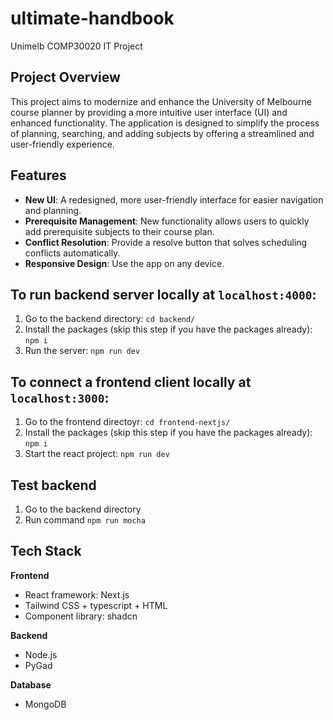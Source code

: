 # ultimate-handbook

Unimelb COMP30020 IT Project

## Project Overview

This project aims to modernize and enhance the University of Melbourne course planner by providing a more intuitive user interface (UI) and enhanced functionality. The application is designed to simplify the process of planning, searching, and adding subjects by offering a streamlined and user-friendly experience.

## Features

- **New UI**: A redesigned, more user-friendly interface for easier navigation and planning.
- **Prerequisite Management**: New functionality allows users to quickly add prerequisite subjects to their course plan.
- **Conflict Resolution**: Provide a resolve button that solves scheduling conflicts automatically.
- **Responsive Design**: Use the app on any device.

## To run backend server locally at `localhost:4000`:

1. Go to the backend directory: `cd backend/`
2. Install the packages (skip this step if you have the packages already): `npm i`
3. Run the server: `npm run dev`

## To connect a frontend client locally at `localhost:3000`:

1. Go to the frontend directoyr: `cd frontend-nextjs/`
2. Install the packages (skip this step if you have the packages already): `npm i`
3. Start the react project: `npm run dev`

## Test backend

1. Go to the backend directory
2. Run command `npm run mocha`

## Tech Stack

**Frontend**

- React framework: Next.js
- Tailwind CSS + typescript + HTML
- Component library: shadcn

**Backend**

- Node.js
- PyGad

**Database**

- MongoDB
